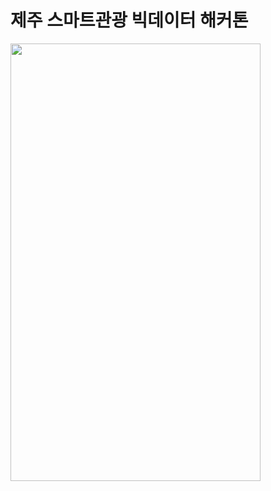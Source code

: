 # 제주 스마트관광 빅데이터 해커톤




<img src="https://user-images.githubusercontent.com/97331900/216898734-70c2e512-17fc-46c2-b3df-c7d5eefc3943.jpg"  width="400" height="700">
